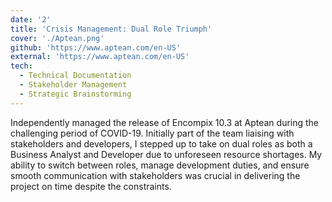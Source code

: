 ```yaml
---
date: '2'
title: 'Crisis Management: Dual Role Triumph'
cover: './Aptean.png'
github: 'https://www.aptean.com/en-US'
external: 'https://www.aptean.com/en-US'
tech:
  - Technical Documentation
  - Stakeholder Management
  - Strategic Brainstorming
---
```


Independently managed the release of Encompix 10.3 at Aptean during the challenging period of COVID-19. Initially part of the team liaising with stakeholders and developers, I stepped up to take on dual roles as both a Business Analyst and Developer due to unforeseen resource shortages. My ability to switch between roles, manage development duties, and ensure smooth communication with stakeholders was crucial in delivering the project on time despite the constraints.
